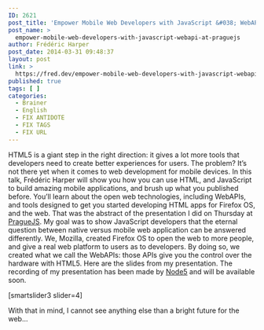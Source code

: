 ```yaml
---
ID: 2621
post_title: 'Empower Mobile Web Developers with JavaScript &#038; WebAPI at PragueJS'
post_name: >
  empower-mobile-web-developers-with-javascript-webapi-at-praguejs
author: Frédéric Harper
post_date: 2014-03-31 09:48:37
layout: post
link: >
  https://fred.dev/empower-mobile-web-developers-with-javascript-webapi-at-praguejs/
published: true
tags: [ ]
categories:
  - Brainer
  - English
  - FIX ANTIDOTE
  - FIX TAGS
  - FIX URL
---
```

HTML5 is a giant step in the right direction: it gives a lot more tools that developers need to create better experiences for users. The problem? It’s not there yet when it comes to web development for mobile devices. In this talk, Frédéric Harper will show you how you can use HTML, and JavaScript to build amazing mobile applications, and brush up what you published before. You’ll learn about the open web technologies, including WebAPIs, and tools designed to get you started developing HTML apps for Firefox OS, and the web. That was the abstract of the presentation I did on Thursday at [PragueJS][1]. My goal was to show JavaScript developers that the eternal question between native versus mobile web application can be answered differently. We, Mozilla, created Firefox OS to open the web to more people, and give a real web platform to users as to developers. By doing so, we created what we call the WebAPIs: those APIs give you the control over the hardware with HTML5. Here are the slides from my presentation. The recording of my presentation has been made by [Node5][2] and will be available soon. <div>
  [smartslider3 slider=4]
</div>

<div>
</div>

<div>
  With that in mind, I cannot see anything else than a bright future for the web...
</div>

 [1]: https://www.praguejs.cz/ "PragueJS website"
 [2]: https://node5.cz/ "Node5 website"